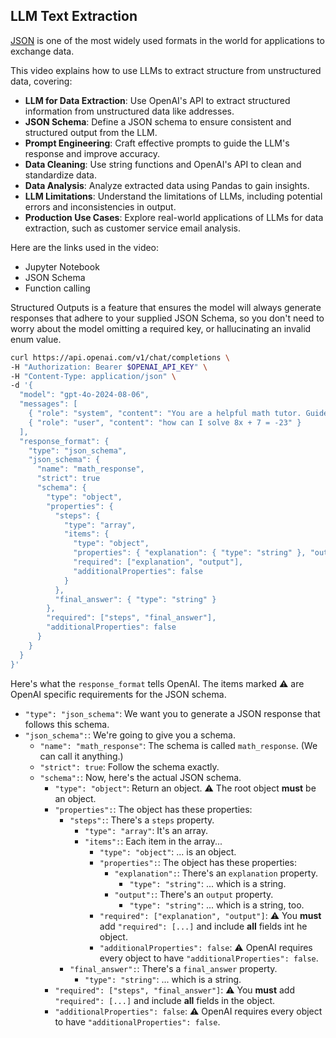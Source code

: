 ## LLM Text Extraction

[JSON](json.md) is one of the most widely used formats in the world for applications to exchange data.

[](https://youtu.be/72514uGffPE)

This video explains how to use LLMs to extract structure from unstructured data, covering:

- **LLM for Data Extraction**: Use OpenAI's API to extract structured information from unstructured data like addresses.
- **JSON Schema**: Define a JSON schema to ensure consistent and structured output from the LLM.
- **Prompt Engineering**: Craft effective prompts to guide the LLM's response and improve accuracy.
- **Data Cleaning**: Use string functions and OpenAI's API to clean and standardize data.
- **Data Analysis**: Analyze extracted data using Pandas to gain insights.
- **LLM Limitations**: Understand the limitations of LLMs, including potential errors and inconsistencies in output.
- **Production Use Cases**: Explore real-world applications of LLMs for data extraction, such as customer service email analysis.

Here are the links used in the video:

- Jupyter Notebook
- JSON Schema
- Function calling

Structured Outputs is a feature that ensures the model will always generate responses that adhere to your supplied
JSON Schema, so you don't need to worry about the model omitting a required key,
or hallucinating an invalid enum value.

```bash
curl https://api.openai.com/v1/chat/completions \
-H "Authorization: Bearer $OPENAI_API_KEY" \
-H "Content-Type: application/json" \
-d '{
  "model": "gpt-4o-2024-08-06",
  "messages": [
    { "role": "system", "content": "You are a helpful math tutor. Guide the user through the solution step by step." },
    { "role": "user", "content": "how can I solve 8x + 7 = -23" }
  ],
  "response_format": {
    "type": "json_schema",
    "json_schema": {
      "name": "math_response",
      "strict": true
      "schema": {
        "type": "object",
        "properties": {
          "steps": {
            "type": "array",
            "items": {
              "type": "object",
              "properties": { "explanation": { "type": "string" }, "output": { "type": "string" } },
              "required": ["explanation", "output"],
              "additionalProperties": false
            }
          },
          "final_answer": { "type": "string" }
        },
        "required": ["steps", "final_answer"],
        "additionalProperties": false
      }
    }
  }
}'
```

Here's what the `response_format` tells OpenAI. The items marked ⚠️ are OpenAI specific requirements for the JSON schema.

- `"type": "json_schema"`: We want you to generate a JSON response that follows this schema.
- `"json_schema":`: We're going to give you a schema.
  - `"name": "math_response"`: The schema is called `math_response`. (We can call it anything.)
  - `"strict": true`: Follow the schema exactly.
  - `"schema":`: Now, here's the actual JSON schema.
    - `"type": "object"`: Return an object. ⚠️ The root object **must** be an object.
    - `"properties":`: The object has these properties:
      - `"steps":`: There's a `steps` property.
        - `"type": "array"`: It's an array.
        - `"items":`: Each item in the array...
          - `"type": "object"`: ... is an object.
          - `"properties":`: The object has these properties:
            - `"explanation":`: There's an `explanation` property.
              - `"type": "string"`: ... which is a string.
            - `"output":`: There's an `output` property.
              - `"type": "string"`: ... which is a string, too.
          - `"required": ["explanation", "output"]`: ⚠️ You **must** add `"required": [...]` and include **all** fields int he object.
          - `"additionalProperties": false`: ⚠️ OpenAI requires every object to have `"additionalProperties": false`.
      - `"final_answer":`: There's a `final_answer` property.
        - `"type": "string"`: ... which is a string.
    - `"required": ["steps", "final_answer"]`: ⚠️ You **must** add `"required": [...]` and include **all** fields in the object.
    - `"additionalProperties": false`: ⚠️ OpenAI requires every object to have `"additionalProperties": false`.